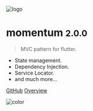 ![logo](https://i.imgur.com/atDeptO.png)

# momentum <small>2.0.0</small>

> MVC pattern for flutter.

- State management.
- Dependency Injection.
- Service Locator.
- and much more...

[GitHub](https://github.com/xamantra/momentum)
[Overview](/?id=readme)

![color](#ffffff)